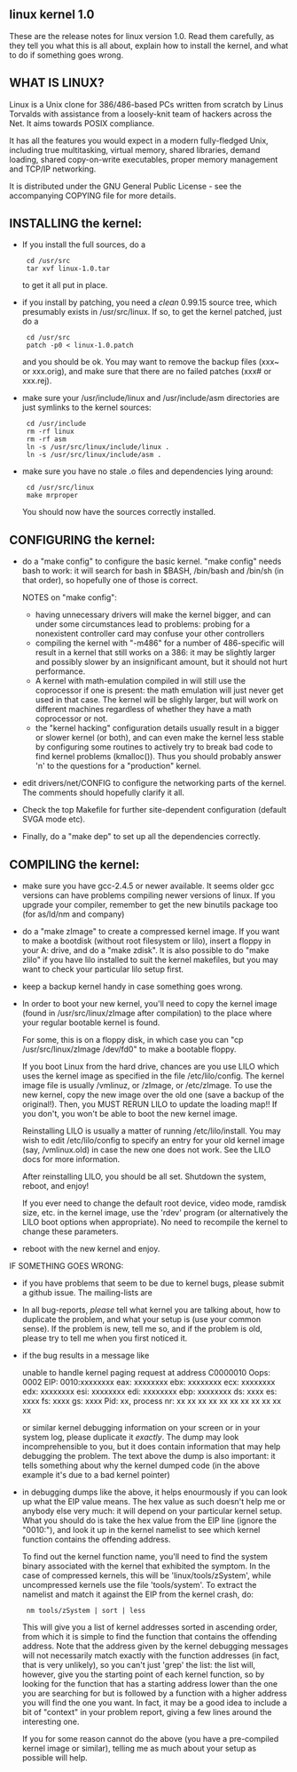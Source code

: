 
 ## linux kernel 1.0

These are the release notes for linux version 1.0.  Read them carefully,
as they tell you what this is all about, explain how to install the
kernel, and what to do if something goes wrong. 

## WHAT IS LINUX?

  Linux is a Unix clone for 386/486-based PCs written from scratch by
  Linus Torvalds with assistance from a loosely-knit team of hackers
  across the Net.  It aims towards POSIX compliance. 

  It has all the features you would expect in a modern fully-fledged
  Unix, including true multitasking, virtual memory, shared libraries,
  demand loading, shared copy-on-write executables, proper memory
  management and TCP/IP networking. 

  It is distributed under the GNU General Public License - see the
  accompanying COPYING file for more details. 

## INSTALLING the kernel:

 - If you install the full sources, do a

		cd /usr/src
		tar xvf linux-1.0.tar

   to get it all put in place.

 - if you install by patching, you need a *clean* 0.99.15 source tree,
   which presumably exists in /usr/src/linux.  If so, to get the kernel
   patched, just do a

		cd /usr/src
		patch -p0 < linux-1.0.patch

   and you should be ok.  You may want to remove the backup files (xxx~
   or xxx.orig), and make sure that there are no failed patches (xxx# or
   xxx.rej).

 - make sure your /usr/include/linux and /usr/include/asm directories
   are just symlinks to the kernel sources:

		cd /usr/include
		rm -rf linux
		rm -rf asm
		ln -s /usr/src/linux/include/linux .
		ln -s /usr/src/linux/include/asm .

 - make sure you have no stale .o files and dependencies lying around:

		cd /usr/src/linux
		make mrproper

   You should now have the sources correctly installed.

## CONFIGURING the kernel:

 - do a "make config" to configure the basic kernel.  "make config"
   needs bash to work: it will search for bash in $BASH, /bin/bash and
   /bin/sh (in that order), so hopefully one of those is correct. 

	NOTES on "make config":
	- having unnecessary drivers will make the kernel bigger, and can
	  under some circumstances lead to problems: probing for a
	  nonexistent controller card may confuse your other controllers
	- compiling the kernel with "-m486" for a number of 486-specific
	  will result in a kernel that still works on a 386: it may be
	  slightly larger and possibly slower by an insignificant amount,
	  but it should not hurt performance. 
	- A kernel with math-emulation compiled in will still use the
	  coprocessor if one is present: the math emulation will just
	  never get used in that case.  The kernel will be slighly larger,
	  but will work on different machines regardless of whether they
	  have a math coprocessor or not. 
	- the "kernel hacking" configuration details usually result in a
	  bigger or slower kernel (or both), and can even make the kernel
	  less stable by configuring some routines to actively try to
	  break bad code to find kernel problems (kmalloc()).  Thus you
	  should probably answer 'n' to the questions for a "production"
	  kernel. 

 - edit drivers/net/CONFIG to configure the networking parts of the
   kernel.  The comments should hopefully clarify it all. 

 - Check the top Makefile for further site-dependent configuration
   (default SVGA mode etc). 

 - Finally, do a "make dep" to set up all the dependencies correctly. 

## COMPILING the kernel:

 - make sure you have gcc-2.4.5 or newer available.  It seems older gcc
   versions can have problems compiling newer versions of linux.  If you
   upgrade your compiler, remember to get the new binutils package too
   (for as/ld/nm and company)

 - do a "make zImage" to create a compressed kernel image.  If you want
   to make a bootdisk (without root filesystem or lilo), insert a floppy
   in your A: drive, and do a "make zdisk".  It is also possible to do
   "make zlilo" if you have lilo installed to suit the kernel makefiles,
   but you may want to check your particular lilo setup first. 

 - keep a backup kernel handy in case something goes wrong. 

 - In order to boot your new kernel, you'll need to copy the kernel
   image (found in /usr/src/linux/zImage after compilation) to the place
   where your regular bootable kernel is found. 

   For some, this is on a floppy disk, in which case you can "cp
   /usr/src/linux/zImage /dev/fd0" to make a bootable floppy. 

   If you boot Linux from the hard drive, chances are you use LILO which
   uses the kernel image as specified in the file /etc/lilo/config.  The
   kernel image file is usually /vmlinuz, or /zImage, or /etc/zImage. 
   To use the new kernel, copy the new image over the old one (save a
   backup of the original!).  Then, you MUST RERUN LILO to update the
   loading map!! If you don't, you won't be able to boot the new kernel
   image. 

   Reinstalling LILO is usually a matter of running /etc/lilo/install. 
   You may wish to edit /etc/lilo/config to specify an entry for your
   old kernel image (say, /vmlinux.old) in case the new one does not
   work.  See the LILO docs for more information. 

   After reinstalling LILO, you should be all set.  Shutdown the system,
   reboot, and enjoy!

   If you ever need to change the default root device, video mode,
   ramdisk size, etc.  in the kernel image, use the 'rdev' program (or
   alternatively the LILO boot options when appropriate).  No need to
   recompile the kernel to change these parameters. 

 - reboot with the new kernel and enjoy. 

IF SOMETHING GOES WRONG:

 - if you have problems that seem to be due to kernel bugs, please submit a github issue.  The mailing-lists are

 - In all bug-reports, *please* tell what kernel you are talking about,
   how to duplicate the problem, and what your setup is (use your common
   sense).  If the problem is new, tell me so, and if the problem is
   old, please try to tell me when you first noticed it.

 - if the bug results in a message like

	unable to handle kernel paging request at address C0000010
	Oops: 0002
	EIP:   0010:xxxxxxxx
	eax: xxxxxxxx   ebx: xxxxxxxx   ecx: xxxxxxxx   edx: xxxxxxxx
	esi: xxxxxxxx   edi: xxxxxxxx   ebp: xxxxxxxx
	ds: xxxx  es: xxxx  fs: xxxx  gs: xxxx
	Pid: xx, process nr: xx
	xx xx xx xx xx xx xx xx xx xx

   or similar kernel debugging information on your screen or in your
   system log, please duplicate it *exactly*.  The dump may look
   incomprehensible to you, but it does contain information that may
   help debugging the problem.  The text above the dump is also
   important: it tells something about why the kernel dumped code (in
   the above example it's due to a bad kernel pointer)

 - in debugging dumps like the above, it helps enourmously if you can
   look up what the EIP value means.  The hex value as such doesn't help
   me or anybody else very much: it will depend on your particular
   kernel setup.  What you should do is take the hex value from the EIP
   line (ignore the "0010:"), and look it up in the kernel namelist to
   see which kernel function contains the offending address.

   To find out the kernel function name, you'll need to find the system
   binary associated with the kernel that exhibited the symptom.  In the
   case of compressed kernels, this will be 'linux/tools/zSystem', while
   uncompressed kernels use the file 'tools/system'.  To extract the
   namelist and match it against the EIP from the kernel crash, do:

		nm tools/zSystem | sort | less

   This will give you a list of kernel addresses sorted in ascending
   order, from which it is simple to find the function that contains the
   offending address.  Note that the address given by the kernel
   debugging messages will not necessarily match exactly with the
   function addresses (in fact, that is very unlikely), so you can't
   just 'grep' the list: the list will, however, give you the starting
   point of each kernel function, so by looking for the function that
   has a starting address lower than the one you are searching for but
   is followed by a function with a higher address you will find the one
   you want.  In fact, it may be a good idea to include a bit of
   "context" in your problem report, giving a few lines around the
   interesting one. 

   If you for some reason cannot do the above (you have a pre-compiled
   kernel image or similar), telling me as much about your setup as
   possible will help. 

